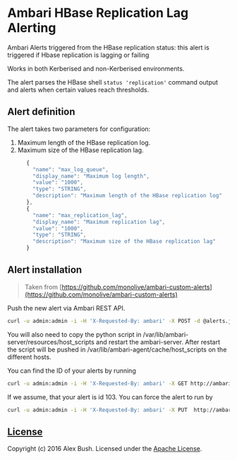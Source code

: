 # Ambari HBase Replication Lag Alerting

Ambari Alerts triggered from the HBase replication status: this alert is triggered if Hbase replication is lagging or failing

Works in both Kerberised and non-Kerberised environments.

The alert parses the HBase shell `status 'replication'` command output and alerts when certain values reach thresholds.

## Alert definition

The alert takes two parameters for configuration:

1. Maximum length of the HBase replication log.
2. Maximum size of the HBase replication lag.

```javascript
      {
        "name": "max_log_queue",
        "display_name": "Maximum log length",
        "value": "1000",
        "type": "STRING",
        "description": "Maximum length of the HBase replication log"
      },
      {
        "name": "max_replication_lag",
        "display_name": "Maximum replication lag",
        "value": "1000",
        "type": "STRING",
        "description": "Maximum size of the HBase replication lag"
      }
```

## Alert installation

> Taken from [https://github.com/monolive/ambari-custom-alerts](https://github.com/monolive/ambari-custom-alerts)

Push the new alert via Ambari REST API.

```sh
curl -u admin:admin -i -H 'X-Requested-By: ambari' -X POST -d @alerts.json http://ambari.cloudapp.net:8080/api/v1/clusters/hdptest/alert_definitions
```
You will also need to copy the python script in /var/lib/ambari-server/resources/host_scripts and restart the ambari-server. After restart the script will be pushed in /var/lib/ambari-agent/cache/host_scripts on the different hosts.

You can find the ID of your alerts by running
```sh
curl -u admin:admin -i -H 'X-Requested-By: ambari' -X GET http://ambari.cloudapp.net:8080/api/v1/clusters/hdptest/alert_definitions
```

If we assume, that your alert is id 103. You can force the alert to run by
```sh
curl -u admin:admin -i -H 'X-Requested-By: ambari' -X PUT  http://ambari.cloudapp.net:8080/api/v1/clusters/hdptest/alert_definitions/103?run_now=true
```

## [License](LICENSE)

Copyright (c) 2016 Alex Bush.
Licensed under the [Apache License](LICENSE).
